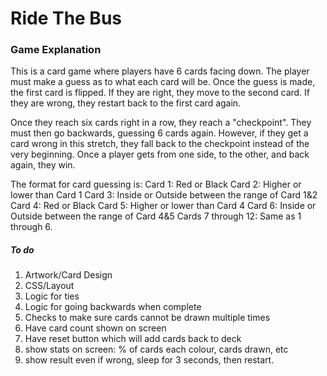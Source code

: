# Ride The Bus

### Game Explanation
This is a card game where players have 6 cards facing down. The player must make a guess as to what each card will be. Once the guess is made, the first card is flipped. If they are right, they move to the second card. If they are wrong, they restart back to the first card again.

Once they reach six cards right in a row, they reach a "checkpoint". They must then go backwards, guessing 6 cards again. However, if they get a card wrong in this stretch, they fall back to the checkpoint instead of the very beginning. Once a player gets from one side, to the other, and back again, they win.

The format for card guessing is:
Card 1: Red or Black
Card 2: Higher or lower than Card 1
Card 3: Inside or Outside between the range of Card 1&2
Card 4: Red or Black
Card 5: Higher or lower than Card 4
Card 6: Inside or Outside between the range of Card 4&5
Cards 7 through 12: Same as 1 through 6.


##### To do
1. Artwork/Card Design
2. CSS/Layout
3. Logic for ties
4. Logic for going backwards when complete
5. Checks to make sure cards cannot be drawn multiple times
6. Have card count shown on screen
7. Have reset button which will add cards back to deck 
8. show stats on screen: % of cards each colour, cards drawn, etc
9. show result even if wrong, sleep for 3 seconds, then restart.